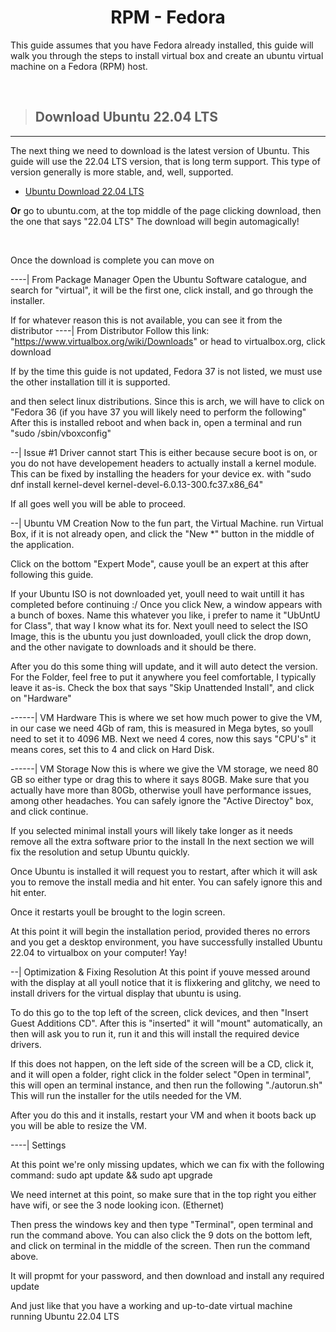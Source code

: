  <h1></h1>

<h1 align=center> RPM - Fedora </h1>
<p>

This guide assumes that you have Fedora already installed, this guide will walk you through the steps to install virtual box and create an ubuntu virtual machine on a Fedora (RPM) host.
</p><br>

> <h2>Download Ubuntu 22.04 LTS </h2>
---

<p>
The next thing we need to download is the latest version of Ubuntu. This guide will use the 22.04 LTS version, that is
long term support. This type of version generally is more stable, and, well, supported.

- [Ubuntu Download 22.04 LTS](https://ubuntu.com/download/desktop/thank-you?version=22.04.1&architecture=amd64)

**Or** go to ubuntu.com, at the top middle of the page clicking download, then the one that says "22.04 LTS" The download will begin automagically!
</p><br>


Once the download is complete you can move on

----| From Package Manager
Open the Ubuntu Software catalogue, and search for "virtual", it will be the first one, click install, and go through the installer.

If for whatever reason this is not available, you can see it from the distributor
----| From Distributor
Follow this link: "https://www.virtualbox.org/wiki/Downloads"
or head to virtualbox.org, click download

If by the time this guide is not updated, Fedora 37 is not listed, we must use the other installation till it is supported.

and then select linux distributions. Since this is arch, we will have to click on "Fedora 36 (if you have 37 you will likely need to perform the following"
After this is installed reboot and when back in, open a terminal and run "sudo /sbin/vboxconfig"

--| Issue #1 Driver cannot start
  This is either because secure boot is on, or you do not have developement headers to actually install a kernel module.
  This can be fixed by installing the headers for your device ex. with "sudo dnf install kernel-devel kernel-devel-6.0.13-300.fc37.x86_64"

If all goes well you will be able to proceed.

--| Ubuntu VM Creation
Now to the fun part, the Virtual Machine. 
run Virtual Box, if it is not already open, and click the "New *" button in the middle of the application.

Click on the bottom "Expert Mode", cause youll be an expert at this after following this guide.

If your Ubuntu ISO is not downloaded yet, youll need to wait untill it has completed before continuing :/
Once you click New, a window appears with a bunch of boxes. 
Name this whatever you like, i prefer to name it "UbUntU for Class", that way I know what its for.
Next youll need to select the ISO Image, this is the ubuntu you just downloaded, youll click the drop down, and the other
 navigate to downloads and it should be there.

After you do this some thing will update, and it will auto detect the version. 
For the Folder, feel free to put it anywhere you feel comfortable, I typically leave it as-is.
Check the box that says "Skip Unattended Install", and click on "Hardware"

------| VM Hardware
This is where we set how much power to give the VM, in our case we need 4Gb of ram, this is measured in Mega bytes,
so youll need to set it to 4096 MB.
Next we need 4 cores, now this says "CPU's" it means cores, set this to 4 and click on Hard Disk.

------| VM Storage
Now this is where we give the VM storage, we need 80 GB so either type or drag this to where it says 80GB.
Make sure that you actually have more than 80Gb, otherwise youll have performance issues, among other headaches. 
You can safely ignore the "Active Directoy" box, and click continue.

If you selected minimal install yours will likely take longer as it needs remove all the extra software prior to the install
In the next section we will fix the resolution and setup Ubuntu quickly.

Once Ubuntu is installed it will request you to restart, after which it will ask you to remove the install media and hit enter.
You can safely ignore this and hit enter.

Once it restarts youll be brought to the login screen.

At this point it will begin the installation period, provided theres no errors and you get a desktop environment,
you have successfully installed Ubuntu 22.04 to virtualbox on your computer! Yay!

--| Optimization & Fixing Resolution
At this point if youve messed around with the display at all youll notice that it is flixkering and glitchy,
we need to install drivers for the virtual display that ubuntu is using.

To do this go to the top left of the screen, click devices, and then "Insert Guest Additions CD".
After this is "inserted" it will "mount" automatically, an then will ask you to run it, run it and this will install
the required device drivers.

If this does not happen, on the left side of the screen will be a CD, click it, and it will open a folder, right click in the folder 
select "Open in terminal", this will open an terminal instance, and then run the following "./autorun.sh" 
This will run the installer for the utils needed for the VM.

After you do this and it installs, restart your VM and when it boots back up you will be able to resize the VM.

----| Settings

At this point we're only missing updates, which we can fix with the following command:
sudo apt update && sudo apt upgrade 

We need internet at this point, so make sure that in the top right you either have wifi, or see the 3 node looking icon. (Ethernet)

Then press the windows key and then type "Terminal", open terminal and run the command above.
You can also click the 9 dots on the bottom left, and click on terminal in the middle of the screen. Then run the command
above.

It will propmt for your password, and then download and install any required update

And just like that you have a working and up-to-date virtual machine running Ubuntu 22.04 LTS
